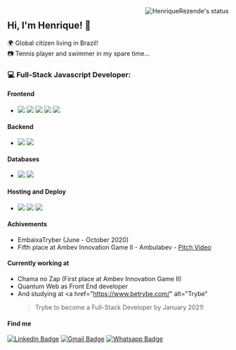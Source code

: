 <img src="https://github-readme-stats.vercel.app/api?username=HenriqueRezende&show_icons=true&theme=dracula" alt="HenriqueRezende's status" align="right" />

## Hi, I'm Henrique! 🤘
 🌍 Global citizen living in Brazil!\
 📷 Tennis player and swimmer in my spare time...
### 💻 Full-Stack Javascript Developer: 

#### Frontend
- <img src="https://img.shields.io/badge/react%20-%2320232a.svg?&style=for-the-badge&logo=react&logoColor=%2361DAFB"/> <img src="https://img.shields.io/badge/redux%20-%23593d88.svg?&style=for-the-badge&logo=redux&logoColor=white"/> <img src="https://img.shields.io/badge/html5%20-%23E34F26.svg?&style=for-the-badge&logo=html5&logoColor=white"/> <img src="https://img.shields.io/badge/css3%20-%231572B6.svg?&style=for-the-badge&logo=css3&logoColor=white"/> <img src="https://img.shields.io/badge/angular%20-%23DD0031.svg?&style=for-the-badge&logo=angular&logoColor=white"/>
#### Backend
- <img src="https://img.shields.io/badge/node.js%20-%2343853D.svg?&style=for-the-badge&logo=node.js&logoColor=white"/> <img src="https://img.shields.io/badge/express.js%20-%23404d59.svg?&style=for-the-badge"/>
#### Databases
- <img src="https://img.shields.io/badge/mysql-%2300f.svg?&style=for-the-badge&logo=mysql&logoColor=white"/>  <img src ="https://img.shields.io/badge/MongoDB-%234ea94b.svg?&style=for-the-badge&logo=mongodb&logoColor=white"/>
#### Hosting and Deploy
- <img src="https://img.shields.io/badge/Google%20Cloud%20-%234285F4.svg?&style=for-the-badge&logo=google-cloud&logoColor=white"/> <img src="https://img.shields.io/badge/heroku%20-%23430098.svg?&style=for-the-badge&logo=heroku&logoColor=white"/> <img src="https://img.shields.io/badge/Amazon%20AWS-%23232F3E?logo=amazon-aws&logoColor=white&style=for-the-badge"/>
#### Achivements
- EmbaixaTryber (June - October 2020)
- Fifth place at Ambev Innovation Game II - Ambulabev - [Pitch Video](https://www.youtube.com/watch?v=wpPaUFZDj-A&ab_channel=LucasCardoso)
#### Currently working at
- Chama no Zap (First place at Ambev Innovation Game II)
- Quantum Web as Front End developer
- And studying at <a
    href="https://www.betrybe.com/" 
    alt="Trybe"
  >Trybe
  </a>  to become a Full-Stack Developer by January 2021!
  
#### Find me

  [![Linkedin Badge](https://img.shields.io/badge/linkedin-%230077B5.svg?&style=for-the-badge&logo=linkedin&logoColor=white&link=https://www.linkedin.com/in/henriquerezende/)](https://www.linkedin.com/in/henriquerezende/) 
  [![Gmail Badge](https://img.shields.io/badge/gmail-D14836?&style=for-the-badge&logo=gmail&logoColor=white&link=mailto:henriquerezendec@gmail.com)](mailto:henriquerezendec@gmail.com)
  [![Whatsapp Badge](https://img.shields.io/badge/WHATSAPP-25D366?&style=for-the-badge&logo=whatsapp&logoColor=white)](https://api.whatsapp.com/send?phone=553199888011&text=)
